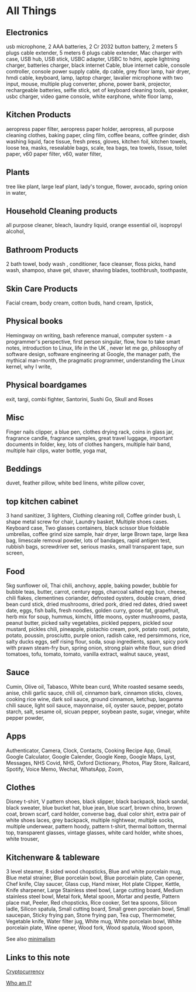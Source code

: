 # All Things


## Electronics

usb microphone,
2 AAA batteries,
2 Cr 2032 button battery,
2 meters 5 plugs cable extender,
5 meters 6 plugs cable extender,
Mac charger with case,
USB hub,
USB stick,
USBC adapter,
USBC to hdmi,
apple lightning charger,
batteries charger,
black internet Cable,
blue internet cable,
console controller,
console power supply cable,
dp cable,
grey floor lamp,
hair dryer,
hmdi cable,
keyboard,
lamp,
laptop charger,
lavalier microphone with two input,
mouse,
multiple plug converter,
phone,
power bank,
projector,
rechargeable batteries,
selfie stick,
set of keyboard cleaning tools,
speaker,
usbc charger,
video game console,
white earphone,
white floor lamp,

## Kitchen Products

aeropress paper filter,
aeropress paper holder,
aeropress,
all purpose cleaning clothes,
baking paper,
cling film,
coffee beans,
coffee grinder,
dish washing liquid,
face tissue,
fresh press,
gloves,
kitchen foil,
kitchen towels,
loose tea,
masks,
resealable bags,
scale,
tea bags,
tea towels,
tissue,
toilet paper,
v60 paper filter,
v60,
water filter,

## Plants

tree like plant,
large leaf plant,
lady's tongue,
flower,
avocado,
 spring onion in water,

## Household Cleaning products

all purpose cleaner,
bleach,
laundry liquid,
orange essential oil,
isopropyl alcohol,

## Bathroom Products

2 bath towel,
body wash ,
conditioner,
face cleanser,
floss picks,
hand wash,
shampoo,
shave gel,
shaver,
shaving blades,
toothbrush,
toothpaste,

## Skin Care Products

Facial cream,
body cream,
cotton buds,
hand cream,
lipstick,

## Physical books

Hemingway on writing,
bash reference manual,
computer system - a programmer's perspective,
first person singular,
flow,
how to take smart notes,
introduction to Linux,
life in the UK ,
never let me go,
philosophy of software design,
software engineering at Google,
the manager path,
the mythical man-month,
the pragmatic programmer,
understanding the Linux kernel,
why I write,

## Physical boardgames

exit,
targi,
combi fighter,
Santorini,
Sushi Go,
Skull and Roses

## Misc

Finger nails clipper,
a blue pen,
clothes drying rack,
coins in glass jar,
fragrance candle,
fragrance samples,
great travel luggage,
important documents in folder,
key,
lots of clothes hangers,
multiple hair band,
multiple hair clips,
water bottle,
yoga mat,

## Beddings

duvet,
feather pillow,
white bed linens,
white pillow cover,

## top kitchen cabinet

3 hand sanitizer,
3 lighters,
Clothing cleaning roll,
Coffee grinder bush,
L shape metal screw for chair,
Laundry basket,
Multiple shoes cases. Keyboard case,
Two glasses containers,
black scissor
blue foldable umbrellas,
coffee grind size sample,
hair dryer,
large Brown tape,
large Ikea bag,
limescale removal powder,
lots of bandages,
rapid antigen test,
rubbish bags,
screwdriver set,
serious masks,
small transparent tape,
sun screen,

## Food

5kg sunflower oil,
Thai chili,
anchovy,
apple,
baking powder,
bubble for bubble teas,
butter,
carrot,
century eggs,
charcoal salted egg bun,
cheese,
chili flakes,
clementines
coriander,
defrosted oysters,
double cream,
dried bean curd stick,
dried mushrooms,
dried pork,
dried red dates,
dried sweet date,
eggs,
fish balls,
fresh noodles,
golden curry,
goose fat,
grapefruit,
herb mix for soup,
hummus,
kimchi,
little moons,
oyster mushrooms,
pasta,
peanut butter,
picked salty vegetables,
pickled peppers,
pickled sour mustard,
pickles chili,
pineapple,
pistachio cream,
pork,
potato rosti,
potato,
potato,
poussin,
prosciutto,
purple onion,
radish cake,
red persimmons,
rice,
salty ducks eggs,
self rising flour,
soda,
soup ingredients,
spam,
spicy pork with prawn steam-fry bun,
spring onion,
strong plain white flour,
sun dried tomatoes,
tofu,
tomato,
tomato,
vanilla extract,
walnut sauce,
yeast,

## Sauce

Cumin,
Olive oil,
Tabasco,
White bean curd,
White roasted sesame seeds,
anise,
chili garlic sauce,
chili oil,
cinnamon bark,
cinnamon sticks,
cloves,
cooking rice wine,
dark soil sauce,
ground cinnamon,
ketchup,
laoganma chili sauce,
light soil sauce,
mayonnaise,
oil,
oyster sauce,
pepper,
potato starch,
salt,
sesame oil,
sicuan pepper,
soybean paste,
sugar,
vinegar,
white pepper powder,

## Apps

Authenticator,
Camera,
Clock,
Contacts,
Cooking Recipe App,
Gmail,
Google Calculator,
Google Calender,
Google Keep,
Google Maps,
Lyst,
Messages,
NHS Covid,
NHS,
Oxford Dictionary,
Photos,
Play Store,
Railcard,
Spotify,
Voice Memo,
Wechat,
WhatsApp,
Zoom,

## Clothes

Disney t-shirt,
V pattern shoes,
black slipper,
black backpack,
black sandal,
black sweater,
blue bucket hat,
blue jean,
blue scarf,
brown chino,
brown coat,
brown scarf,
card holder,
converse bag,
dual color shirt,
extra pair of white shoes laces,
grey backpack,
multiple nightwear,
multiple socks,
multiple underwear,
pattern hoody,
pattern t-shirt,
thermal bottom,
thermal top,
transparent glasses,
vintage glasses,
white card holder,
white shoes,
white trouser,

## Kitchenware & tableware

3 level steamer,
8 sided wood chopsticks,
Blue and white porcelain mug,
Blue metal strainer,
Blue porcelain bowl,
Blue porcelain plate,
Can opener,
Chef knife,
Clay saucer,
Glass cup,
Hand mixer,
Hot plate Clipper,
Kettle,
Knife sharpener,
Large Stainless steel bowl,
Large cutting board,
Medium stainless steel bowl,
Metal fork,
Metal spoon,
Mortar and pestle,
Pattern place mat,
Peeler,
Red chopsticks,
Rice cooker,
Set tea spoons,
Silicon ladle,
Silicon spatula,
Small cutting board,
Small green porcelain bowl,
Small saucepan,
Sticky frying pan,
Stone frying pan,
Tea cup,
Thermometer,
Vegetable knife,
Water filter jug,
White mug,
White porcelain bowl,
White porcelain plate,
Wine opener,
Wood fork,
Wood spatula,
Wood spoon,

See also [minimalism](minimalism.md)
## Links to this note

[Cryptocurrency](cryptocurrency.md)

[Who am I?](index.md)

